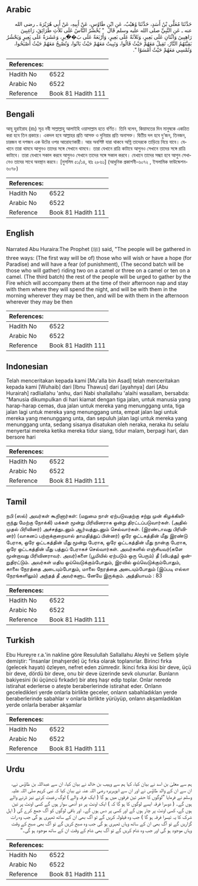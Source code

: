 ## Arabic


<div dir="rtl" lang="ar" style={{fontSize:'larger',backgroundColor:'#f8f9fa',padding:20}}>
حَدَّثَنَا مُعَلَّى بْنُ أَسَدٍ، حَدَّثَنَا وُهَيْبٌ، عَنِ ابْنِ طَاوُسٍ، عَنْ أَبِيهِ، عَنْ أَبِي هُرَيْرَةَ ـ رضى الله عنه ـ عَنِ النَّبِيِّ صلى الله عليه وسلم قَالَ ‏ "‏ يُحْشَرُ النَّاسُ عَلَى ثَلاَثِ طَرَائِقَ، رَاغِبِينَ رَاهِبِينَ وَاثْنَانِ عَلَى بَعِيرٍ، وَثَلاَثَةٌ عَلَى بَعِيرٍ، وَأَرْبَعَةٌ عَلَى بَ��ِيرٍ، وَعَشَرَةٌ عَلَى بَعِيرٍ وَيَحْشُرُ بَقِيَّتَهُمُ النَّارُ، تَقِيلُ مَعَهُمْ حَيْثُ قَالُوا، وَتَبِيتُ مَعَهُمْ حَيْثُ بَاتُوا، وَتُصْبِحُ مَعَهُمْ حَيْثُ أَصْبَحُوا، وَتُمْسِي مَعَهُمْ حَيْثُ أَمْسَوْا ‏"‏‏.‏
</div>
<div style={{backgroundColor:'#f8f9fa',padding:20, marginBottom: 10}}><table> <thead> <tr> <th>References:</th> <th></th> </tr> </thead> <tbody><tr><td>Hadith No</td><td>6522</td></tr><tr><td>Arabic No</td><td>6522</td></tr><tr><td>Reference</td><td>Book 81 Hadith 111</td></tr></tbody></table></div>

## Bengali


<div dir="ltr" lang="bn" style={{fontSize:'larger',backgroundColor:'#f8f9fa',padding:20}}>
আবূ হুরাইরাহ (রাঃ) সূত্র নবী সাল্লাল্লাহু আলাইহি ওয়াসাল্লাম হতে বর্ণিত। তিনি বলেন, কিয়ামতের দিন মানুষকে একত্রিত করা হবে তিন প্রকারে। একদল হবে আল্লাহর প্রতি আসক্ত ও দুনিয়ার প্রতি অনাসক্ত। দ্বিতীয় দল হবে দু’জন, তিনজন, চারজন বা দশজন এক উটের ওপর আরোহণকারী। আর অবশিষ্ট যারা থাকবে অগ্নি তাদেরকে তাড়িয়ে নিয়ে যাবে। যেখানে তারা থামবে আগুনও তাদের সঙ্গে সেখানে থামবে। তারা যেখানে রাত্রি কাটাবে আগুনও সেখানে তাদের সঙ্গে রাত্রি কাটাবে। তারা যেখানে সকাল করবে আগুনও সেখানে তাদের সঙ্গে সকাল করবে। যেখানে তাদের সন্ধ্যা হবে আগুন সেখানেও তাদের সাথে অবস্থান করবে। [মুসলিম ৫১/১৪, হাঃ ২৮৬১] (আধুনিক প্রকাশনী-৬০৭২ , ইসলামিক ফাউন্ডেশন- ৬০৭৮)
</div>
<div style={{backgroundColor:'#f8f9fa',padding:20, marginBottom: 10}}><table> <thead> <tr> <th>References:</th> <th></th> </tr> </thead> <tbody><tr><td>Hadith No</td><td>6522</td></tr><tr><td>Arabic No</td><td>6522</td></tr><tr><td>Reference</td><td>Book 81 Hadith 111</td></tr></tbody></table></div>

## English


<div dir="ltr" lang="en" style={{fontSize:'larger',backgroundColor:'#f8f9fa',padding:20}}>
Narrated Abu Huraira:The Prophet (ﷺ) said, "The people will be gathered in three ways: (The first way will be of) those who will wish or have a hope (for Paradise) and will have a fear (of punishment), (The second batch will be those who will gather) riding two on a camel or three on a camel or ten on a camel. (The third batch) the rest of the people will be urged to gather by the Fire which will accompany them at the time of their afternoon nap and stay with them where they will spend the night, and will be with them in the morning wherever they may be then, and will be with them in the afternoon wherever they may be then
</div>
<div style={{backgroundColor:'#f8f9fa',padding:20, marginBottom: 10}}><table> <thead> <tr> <th>References:</th> <th></th> </tr> </thead> <tbody><tr><td>Hadith No</td><td>6522</td></tr><tr><td>Arabic No</td><td>6522</td></tr><tr><td>Reference</td><td>Book 81 Hadith 111</td></tr></tbody></table></div>

## Indonesian


<div dir="ltr" lang="id" style={{fontSize:'larger',backgroundColor:'#f8f9fa',padding:20}}>
Telah menceritakan kepada kami [Mu'alla bin Asad] telah menceritakan kepada kami [Wuhaib] dari [Ibnu Thawus] dari [ayahnya] dari [Abu Hurairah] radliallahu 'anhu, dari Nabi shallallahu 'alaihi wasallam, bersabda: "Manusia dikumpulkan di hari kiamat dengan tiga jalan, untuk manusia yang harap-harap cemas, dua jalan untuk mereka yang menunggang unta, tiga jalan lagi untuk mereka yang menunggang unta, empat jalan lagi untuk mereka yang menunggang unta, dan sepuluh jalan lagi untuk mereka yang menunggang unta, sedang sisanya disatukan oleh neraka, neraka itu selalu menyertai mereka ketika mereka tidur siang, tidur malam, berpagi hari, dan bersore hari
</div>
<div style={{backgroundColor:'#f8f9fa',padding:20, marginBottom: 10}}><table> <thead> <tr> <th>References:</th> <th></th> </tr> </thead> <tbody><tr><td>Hadith No</td><td>6522</td></tr><tr><td>Arabic No</td><td>6522</td></tr><tr><td>Reference</td><td>Book 81 Hadith 111</td></tr></tbody></table></div>

## Tamil


<div dir="ltr" lang="ta" style={{fontSize:'larger',backgroundColor:'#f8f9fa',padding:20}}>
நபி (ஸல்) அவர்கள் கூறினார்கள்: (மறுமை நாள் ஏற்படுவதற்கு சற்று முன் கிழக்கிலிருந்து மேற்கு நோக்கி) மக்கள் மூன்று பிரிவினராக ஒன்று திரட்டப்படுவார்கள். (அதில் முதல் பிரிவினர்) அச்சத்துடனும் ஆர்வத்துடனும் செல்வார்கள். (இரண்டாவது பிரிவினர்) (வாகனப் பற்றாக்குறையால் தாமதித்துப் பின்னர்) ஒரே ஒட்டகத்தின் மீது இரண்டு பேராக, ஒரே ஒட்டகத்தின் மீது மூன்று பேராக, ஒரே ஒட்டகத்தின் மீது நான்கு பேராக, ஒரே ஒட்டகத்தின் மீது பத்துப் பேராகச் செல்வார்கள். அவர்களில் எஞ்சியவர்(களே மூன்றாவது பிரிவினராவர். அவர்)களை (பூமியில் ஏற்படும் ஒரு பெரும்) தீ (விபத்து) ஒன்றுதிரட்டும். அவர்கள் மதிய ஓய்வெடுக்கும்போதும், இரவில் ஓய்வெடுக்கும்போதும், காலை நேரத்தை அடையும்போதும், மாலை நேரத்தை அடையும்போதும் (இப்படி எல்லா நேரங்களிலும்) அந்தத் தீ அவர்களுட னேயே இருக்கும். அத்தியாயம் : 83
</div>
<div style={{backgroundColor:'#f8f9fa',padding:20, marginBottom: 10}}><table> <thead> <tr> <th>References:</th> <th></th> </tr> </thead> <tbody><tr><td>Hadith No</td><td>6522</td></tr><tr><td>Arabic No</td><td>6522</td></tr><tr><td>Reference</td><td>Book 81 Hadith 111</td></tr></tbody></table></div>

## Turkish


<div dir="ltr" lang="tr" style={{fontSize:'larger',backgroundColor:'#f8f9fa',padding:20}}>
Ebu Hureyre r.a.'in nakline göre Resulullah Sallallahu Aleyhi ve Sellem şöyle demiştir: "İnsanlar (mahşerde) üç fırka olarak toplanırlar. Birinci fırka (gelecek hayatı) özleyen, nefret eden zümredir. İkinci fırka ikisi bir deve, üçü bir deve, dördü bir deve, onu bir deve üzerinde sevk olunurlar. Bunların bakiyesini (ki üçüncü fırkadır) bir ateş haşr edip toplar. Onlar nerede istirahat ederlerse o ateşte beraberlerinde istirahat eder. Onlann geceledikleri yerde onlarla birlikte geceler, onlann sabahladıklan yerde beraberlerinde sabahlar v onlarla birlikte yürüyüp, onlann akşamladıklan yerde onlarla beraber akşamlar
</div>
<div style={{backgroundColor:'#f8f9fa',padding:20, marginBottom: 10}}><table> <thead> <tr> <th>References:</th> <th></th> </tr> </thead> <tbody><tr><td>Hadith No</td><td>6522</td></tr><tr><td>Arabic No</td><td>6522</td></tr><tr><td>Reference</td><td>Book 81 Hadith 111</td></tr></tbody></table></div>

## Urdu


<div dir="rtl" lang="ur" style={{fontSize:'larger',backgroundColor:'#f8f9fa',padding:20}}>
ہم سے معلیٰ بن اسد نے بیان کیا، کہا ہم سے وہیب بن خالد نے بیان کیا، ان سے عبداللہ بن طاؤس نے، ان سے ان کے والد طاؤس نے اور ان سے ابوہریرہ رضی اللہ عنہ نے بیان کیا کہ نبی کریم صلی اللہ علیہ وسلم نے فرمایا ”لوگوں کا حشر تین فرقوں میں ہو گا ( ایک فرقہ والے ) لوگ رغبت کرنے نیز ڈرنے والے ہوں گے۔ ( دوسرا فرقہ ایسے لوگوں کا ہو گا کہ ) ایک اونٹ پر دو آدمی سوار ہوں گے کسی اونٹ پر تین ہوں گے، کسی اونٹ پر چار ہوں گے اور کسی پر دس ہوں گے۔ اور باقی لوگوں کو آگ جمع کرے گی ( اہل شرک کا یہ تیسرا فرقہ ہو گا ) جب وہ قیلولہ کریں گے تو آگ بھی ان کے ساتھ ٹھہری ہو گی جب وہ رات گزاریں گے تو آگ بھی ان کے ساتھ وہاں ٹھہری ہو گی جب وہ صبح کریں گے تو آگ بھی صبح کے وقت وہاں موجود ہو گی اور جب وہ شام کریں گے تو آگ بھی شام کے وقت ان کے ساتھ موجود ہو گی۔“
</div>
<div style={{backgroundColor:'#f8f9fa',padding:20, marginBottom: 10}}><table> <thead> <tr> <th>References:</th> <th></th> </tr> </thead> <tbody><tr><td>Hadith No</td><td>6522</td></tr><tr><td>Arabic No</td><td>6522</td></tr><tr><td>Reference</td><td>Book 81 Hadith 111</td></tr></tbody></table></div>